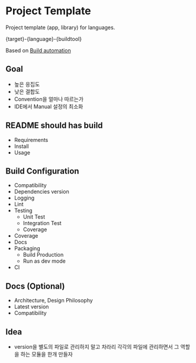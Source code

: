 # Project Template

Project template (app, library) for languages.

{target}-{language}-{buildtool}

Based on [Build automation](https://en.wikipedia.org/wiki/Build_automation)

## Goal

- 높은 응집도
- 낮은 결합도
- Convention을 얼마나 따르는가
- IDE에서 Manual 설정의 최소화

## README should has build

- Requirements
- Install
- Usage

## Build Configuration

- Compatibility
- Dependencies version
- Logging
- Lint
- Testing
  - Unit Test
  - Integration Test
  - Coverage
- Coverage
- Docs
- Packaging
  - Build Production
  - Run as dev mode
- CI

## Docs (Optional)

- Architecture, Design Philosophy
- Latest version
- Compatibility

## Idea

- version을 별도의 파일로 관리하지 말고 차라리 각각의 파일에 관리하면서 그 역할을 하는 모듈을 한개 만들자

